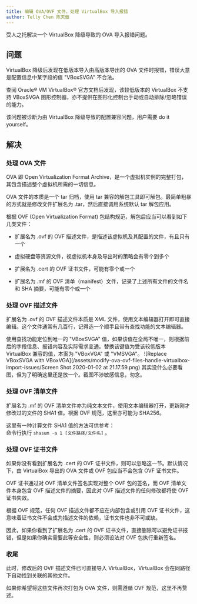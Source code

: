 ```yaml
---
title: 编辑 OVA/OVF 文件，处理 VirtualBox 导入报错
author: Telly Chen 陈天傲
---
```


受人之托解决一个 VirtualBox 降级导致的 OVA 导入报错问题。

## 问题

VirtualBox 降级后发现在低版本导入由高版本导出的 OVA 文件时报错，错误大意是配置信息中某字段的值 "VBoxSVGA" 不合法。

查阅 Oracle® VM VirtualBox® 官方文档后发现，该较低版本的 VirtualBox 不支持 VBoxSVGA 图形控制器，亦不提供在图形化控制台手动或自动排除/忽略错误的能力。

该问题被诊断为由 VirtualBox 降级导致的配置兼容问题，用户需要 do it yourself。

## 解决

### 处理 OVA 文件

OVA 即 Open Virtualization Format Archive，是一个虚拟机实例的完整打包，其包含描述整个虚拟机所需的一切信息。

OVA 文件的本质是一个 tar 归档，使用 tar 兼容的解包工具即可解包。最简单粗暴的方式就是修改文件扩展名为 .tar，然后直接调用系统默认 tar 解包应用。

根据 OVF (Open Virtualization Format) 包结构规范，解包后应当可以看到如下几类文件：

- 扩展名为 .ovf 的 OVF 描述文件，是描述该虚拟机及其配置的文件，有且只有一个

- 虚拟硬盘等资源文件，视虚拟机本身及导出时的策略会有零个到多个

- 扩展名为 .cert 的 OVF 证书文件，可能有零个或一个

- 扩展名为 .mf 的 OVF 清单（manifest）文件，记录了上述所有文件的文件名和 SHA 摘要，可能有零个或一个

### 处理 OVF 描述文件

扩展名为 .ovf 的 OVF 描述文件本质是 XML 文件，使用文本编辑器打开即可直接编辑。这个文件通常有几百行，记得选一个顺手且带有查找功能的文本编辑器。

使用查找功能定位到唯一的 "VBoxSVGA" 值，如果该值在全局不唯一，则根据前后的字段信息、报错内容及实际需求变通。替换该键值为受该较低版本 VirtualBox 兼容的值，本案为 "VBoxVGA" 或 "VMSVGA"。
![Replace VBoxSVGA with VBoxVGA](/assets/modify-ova-ovf-files-handle-virtualbox-import-issues/Screen Shot 2020-01-02 at 21.17.59.png)
其实没什么必要看图，但为了明确这里还是放一个。截图不涉敏感信息，勿念。

### 处理 OVF 清单文件

扩展名为 .mf 的 OVF 清单文件亦为纯文本文件，使用文本编辑器打开，更新刚才修改过的文件的 SHA1 值。根据 OVF 规范，这里亦可能为 SHA256。

这里有一种计算文件 SHA1 值的方法可供参考：  
命令行执行 `shasum -a 1 [文件路径/文件名]` 。

### 处理 OVF 证书文件

如果你没有看到扩展名为 .cert 的 OVF 证书文件，则可以忽略这一节。默认情况下，由 VirtualBox 导出的 OVA 文件或 OVF 包应当不会包含 OVF 证书文件。

OVF 证书通过对 OVF 清单文件签名实现对整个 OVF 包的签名，而 OVF 清单文件本身包含 OVF 描述文件的摘要，因此对 OVF 描述文件的任何修改都将使 OVF 证书失效。

根据 OVF 规范，任何 OVF 描述文件都不应在内部包含或引用 OVF 证书文件，这意味着证书文件不会成为描述文件的依赖，证书文件也非不可或缺。

因此，如果你看到了扩展名为 .cert 的 OVF 证书文件，直接删除可以避免证书报错，但是如果你确实需要此等安全性，则必须设法对 OVF 包执行重新签名。

### 收尾

此时，修改后的 OVF 描述文件已可直接导入 VirtualBox，VirtualBox 会在同路径下自动找到关联的其他文件。

如果你希望将这些文件再次打包为 OVA 文件，则需遵循 OVF 规范，这里不再赘述。
